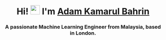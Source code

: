 <h1 align="center">Hi! <img src="https://media.giphy.com/media/hvRJCLFzcasrR4ia7z/giphy.gif" width="30" alt="adamhkb"> I'm <a href="https://adamhkb.github.io/" color="white" target="_blank">Adam Kamarul Bahrin</a></h1>

<h3 align="center">A passionate Machine Learning Engineer from Malaysia, based in London.</h3>
